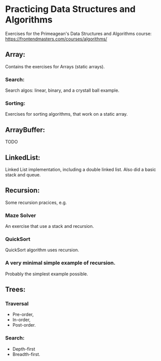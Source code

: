 # Practicing Data Structures and Algorithms
Exercises for the Primeagean's Data Structures and Algorithms course: https://frontendmasters.com/courses/algorithms/ 

## Array: 
Contains the exercises for Arrays (static arrays).

### Search:
Search algos: linear, binary, and a crystall ball example.

### Sorting:
Exercises for sorting algorithms, that work on a static array.

## ArrayBuffer:
TODO

## LinkedList:
Linked List implementation, including a double linked list. Also did a basic stack and queue.

## Recursion:
Some recursion pracices, e.g.

### Maze Solver
An exercise that use a stack and recursion.

### QuickSort
QuickSort algorithm uses recursion.

### A very minimal simple example of recursion.
Probably the simplest example possible.

## Trees:
### Traversal 
- Pre-order,
- In-order,
- Post-order.

### Search:
- Depth-first
- Breadth-first.
